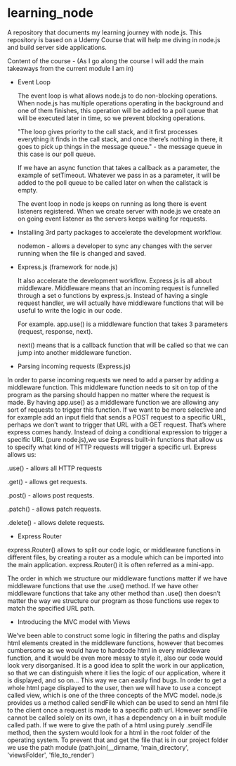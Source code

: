 # learning_node
A repository that documents my learning journey with node.js.
This repository is based on a Udemy Course that will help me diving in node.js and build server side applications.

Content of the course - (As I go along the course I will add the main takeaways from the current module I am in)
- Event Loop

  The event loop is what allows node.js to do non-blocking operations.
  When node.js has multiple operations operating in the background and one of them finishes, this operation will be added to a poll queue that will be executed later in time, so we prevent blocking operations.
  
  "The loop gives priority to the call stack, and it first processes everything it finds in the call stack, and once there’s nothing in there, it goes to pick up things in the message queue." - the message queue in this case is our poll queue.
  
  If we have an async function that takes a callback as a parameter, the example of setTimeout. Whatever we pass in as a parameter, it will be added to the poll queue to be called later on when the callstack is empty.
  
  The event loop in node js keeps on running as long there is event listeners registered. When we create server with node.js we create an on going event listener as the servers keeps waiting for requests.

- Installing 3rd party packages to accelerate the development workflow.

  nodemon - allows a developer to sync any changes with the server running when the file is changed and saved.
  
- Express.js (framework for node.js)

  It also accelerate the development workflow.
  Express.js is all about middleware. Middleware means that an incoming request is funnelled through a set o functions by express.js. Instead of having a single request handler, we will actually have middleware functions that will be useful to write  the logic in our code.
  
  For example. app.use() is a middleware function that takes 3 parameters (request, response, next).
  
  next() means that is a callback function that will be called so that we can jump into another middleware function.
  
 - Parsing incoming requests (Express.js)
 
In order to parse incoming requests we need to add a parser by adding a middleware function. This middleware function needs to sit on top of the program as the parsing should happen no matter where the request is made.
By having app.use() as a middleware function we are allowing any sort of requests to trigger this function. If we want to be more selective and for example add an input field that sends a POST request to a specific URL, perhaps we don’t want to trigger that URL with a GET request.
That’s where express comes handy. Instead of doing a conditional expression to trigger a specific URL (pure node.js),we use Express built-in functions that allow us to specify what kind of HTTP requests will trigger a specific url.
Express allows us:

.use() - allows all HTTP requests

.get() - allows get requests.

.post() - allows post requests.

.patch() - allows patch requests.

.delete() - allows delete requests.

- Express Router

express.Router() allows to split our code logic, or middleware functions in different files, by creating a router as a module which can be imported into the main application. express.Router() it is often referred as a mini-app.

The order in which we structure our middleware functions matter if we have middleware functions that use the .use() method.
If we have other middleware functions that take any other method than .use() then doesn’t matter the way we structure our program as those functions use regex to match the specified URL path.

- Introducing the MVC model with Views

We’ve been able to construct some logic in filtering the paths and display html elements created in the middleware functions, however that becomes cumbersome as we would have to hardcode html in every middleware function, and it would be even more messy to style it, also our code would look very disorganised. It is a good idea to split the work in our application, so that we can distinguish where it lies the logic of our application, where it is displayed, and so on… This way we can easily find bugs.
In order to get a whole html page displayed to the user, then we will have to use a concept called view, which is one of the three concepts of the MVC model.
node.js provides us a method called sendFile which can be used to send an html file to the client once a request is made to a specific path url.
However sendFile cannot be called solely on its own, it has a dependency on a in built module called path. If we were to give the path of a html using purely .sendFile method, then the system would look for a html in the root folder of the operating system.
To prevent that and get the file that is in our project folder we use the path module (path.join(__dirname, 'main_directory', 'viewsFolder', 'file_to_render')
